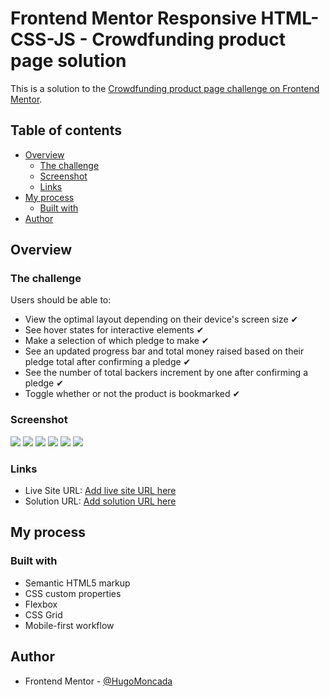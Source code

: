 # Frontend Mentor Responsive HTML-CSS-JS - Crowdfunding product page solution

This is a solution to the [Crowdfunding product page challenge on Frontend Mentor](https://www.frontendmentor.io/challenges/crowdfunding-product-page-7uvcZe7ZR). 

## Table of contents

- [Overview](#overview)
  - [The challenge](#the-challenge)
  - [Screenshot](#screenshot)
  - [Links](#links)
- [My process](#my-process)
  - [Built with](#built-with)
- [Author](#author)


## Overview

### The challenge

Users should be able to:

- View the optimal layout depending on their device's screen size ✔
- See hover states for interactive elements ✔
- Make a selection of which pledge to make ✔
- See an updated progress bar and total money raised based on their pledge total after confirming a pledge ✔
- See the number of total backers increment by one after confirming a pledge ✔
- Toggle whether or not the product is bookmarked ✔

### Screenshot

![](./screenshoots/Mobile.png)
![](./screenshoots/Mobile-Menu.png)
![](./screenshoots/Mobile-sucess.png)
![](./screenshoots/Modal-Mobile.png)
![](./screenshoots/Desktop.png)
![](./screenshoots/Modal-Desktop.png)


### Links

- Live Site URL: [Add live site URL here](https://your-live-site-url.com)
- Solution URL: [Add solution URL here](https://your-solution-url.com)

## My process

### Built with

- Semantic HTML5 markup
- CSS custom properties
- Flexbox
- CSS Grid
- Mobile-first workflow


## Author
- Frontend Mentor - [@HugoMoncada](https://www.frontendmentor.io/profile/HugoMoncada)

